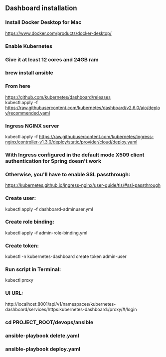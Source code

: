 ## Dashboard installation

### Install Docker Desktop for Mac
https://www.docker.com/products/docker-desktop/

### Enable Kubernetes

### Give it at least 12 cores and 24GB ram

### brew install ansible

### From here 
https://github.com/kubernetes/dashboard/releases  
kubectl apply -f https://raw.githubusercontent.com/kubernetes/dashboard/v2.6.0/aio/deploy/recommended.yaml   

### Ingress NGINX server
kubectl apply -f https://raw.githubusercontent.com/kubernetes/ingress-nginx/controller-v1.3.0/deploy/static/provider/cloud/deploy.yaml

### With Ingress configured in the default mode X509 client authentication for Spring doesn't work
### Otherwise, you'll have to enable SSL passthrough:
https://kubernetes.github.io/ingress-nginx/user-guide/tls/#ssl-passthrough

### Create user:
kubectl apply -f dashboard-adminuser.yml

### Create role binding:
kubectl apply -f admin-role-binding.yml

### Create token:
kubectl -n kubernetes-dashboard create token admin-user

### Run script in Terminal:
kubectl proxy

### UI URL:
http://localhost:8001/api/v1/namespaces/kubernetes-dashboard/services/https:kubernetes-dashboard:/proxy/#/login

### cd PROJECT_ROOT/devops/ansible
### ansible-playbook delete.yaml
### ansible-playbook deploy.yaml
